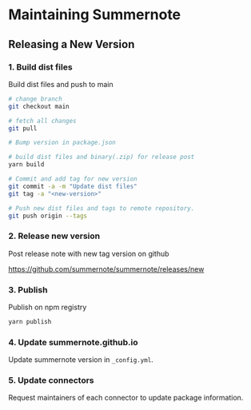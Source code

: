 # Maintaining Summernote

## Releasing a New Version

### 1. Build dist files

Build dist files and push to main

```bash
# change branch
git checkout main

# fetch all changes
git pull

# Bump version in package.json

# build dist files and binary(.zip) for release post
yarn build

# Commit and add tag for new version
git commit -a -m "Update dist files"
git tag -a "<new-version>"

# Push new dist files and tags to remote repository.
git push origin --tags
```

### 2. Release new version

Post release note with new tag version on github

https://github.com/summernote/summernote/releases/new

### 3. Publish

Publish on npm registry

```bash
yarn publish
```

### 4. Update summernote.github.io

Update summernote version in `_config.yml`.

### 5. Update connectors

Request maintainers of each connector to update package information.
